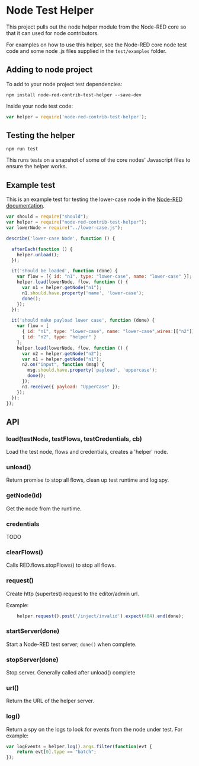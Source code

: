 # Node Test Helper

This project pulls out the node helper module from the Node-RED core so that it can used for node contributors.

For examples on how to use this helper, see the Node-RED core node test code and some node .js files supplied in the `test/examples` folder.

## Adding to node project

To add to your node project test dependencies:

    npm install node-red-contrib-test-helper --save-dev

Inside your node test code:

```javascript
var helper = require('node-red-contrib-test-helper');
```

## Testing the helper

    npm run test

This runs tests on a snapshot of some of the core nodes' Javascript files to ensure the helper works.

## Example test

This is an example test for testing the lower-case node in the [Node-RED documentation](https://nodered.org/docs/creating-nodes/first-node).

```javascript
var should = require("should");
var helper = require("node-red-contrib-test-helper");
var lowerNode = require("../lower-case.js");

describe('lower-case Node', function () {

  afterEach(function () {
    helper.unload();
  });

  it('should be loaded', function (done) {
    var flow = [{ id: "n1", type: "lower-case", name: "lower-case" }];
    helper.load(lowerNode, flow, function () {
      var n1 = helper.getNode("n1");
      n1.should.have.property('name', 'lower-case');
      done();
    });
  });

  it('should make payload lower case', function (done) {
    var flow = [
      { id: "n1", type: "lower-case", name: "lower-case",wires:[["n2"]] },
      { id: "n2", type: "helper" }
    ];
    helper.load(lowerNode, flow, function () {
      var n2 = helper.getNode("n2");
      var n1 = helper.getNode("n1");
      n2.on("input", function (msg) {
        msg.should.have.property('payload', 'uppercase');
        done();
      });
      n1.receive({ payload: "UpperCase" });
    });
  });
});
```

## API

### load(testNode, testFlows, testCredentials, cb)

Load the test node, flows and credentials, creates a 'helper' node.

### unload()

Return promise to stop all flows, clean up test runtime and log spy.

### getNode(id)

Get the node from the runtime.

### credentials

TODO

### clearFlows()

Calls RED.flows.stopFlows() to stop all flows.

### request()

Create http (supertest) request to the editor/admin url.

Example:

```javascript
    helper.request().post('/inject/invalid').expect(404).end(done);
```

### startServer(done)

Start a Node-RED test server; `done()` when complete.

### stopServer(done)

Stop server.  Generally called after unload() complete

### url()

Return the URL of the helper server.

### log()

Return a spy on the logs to look for events from the node under test.  For example:

```javascript
var logEvents = helper.log().args.filter(function(evt {
    return evt[0].type == "batch";
});
```